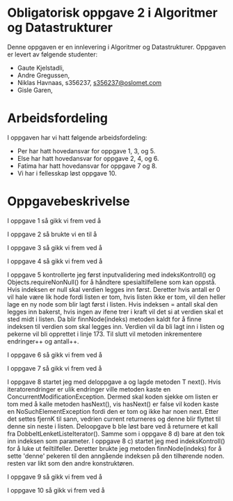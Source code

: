 # Obligatorisk oppgave 2 i Algoritmer og Datastrukturer

Denne oppgaven er en innlevering i Algoritmer og Datastrukturer. 
Oppgaven er levert av følgende studenter:

* Gaute Kjelstadli, 
* Andre Gregussen, 
* Niklas Havnaas, s356237, s356237@oslomet.com
* Gisle Garen, 

# Arbeidsfordeling

I oppgaven har vi hatt følgende arbeidsfordeling:
* Per har hatt hovedansvar for oppgave 1, 3, og 5. 
* Else har hatt hovedansvar for oppgave 2, 4, og 6. 
* Fatima har hatt hovedansvar for oppgave 7 og 8. 
* Vi har i fellesskap løst oppgave 10. 

# Oppgavebeskrivelse

I oppgave 1 så gikk vi frem ved å 


I oppgave 2 så brukte vi en til å


I oppgave 3 så gikk vi frem ved å 


I oppgave 4 så gikk vi frem ved å 


I oppgave 5 kontrollerte jeg først inputvalidering med indeksKontroll() og Objects.requireNonNull()
for å håndtere spesialtilfellene som kan oppstå. Hvis indeksen er null skal verdien legges inn først.
Deretter hvis antall er 0 vil hale være lik hode fordi listen er tom, hvis listen ikke er tom, vil den heller
lage en ny node som blir lagt først i listen. Hvis indeksen = antall skal den legges inn bakerst, hvis ingen
av ifene trer i kraft vil det si at verdien skal et sted midt i listen. Da blir finnNode(indeks) metoden kaldt
for å finne indeksen til verdien som skal legges inn. Verdien vil da bli lagt inn i listen og pekerne vil bli
opprettet i linje 173. Til slutt vil metoden inkrementere endringer++ og antall++.



I oppgave 6 så gikk vi frem ved å 


I oppgave 7 så gikk vi frem ved å 


I oppgave 8 startet jeg med deloppgave a og lagde metoden T next().
Hvis iteratorendringer er ulik endringer ville metoden kaste en
ConcurrentModificationException. Dermed skal koden sjekke om listen er tom
med å kalle metoden hasNext(), vis hasNext() er false vil koden kaste en 
NoSuchElementException fordi den er tom og ikke har noen next. Etter det
settes fjernK til sann, vedrien current returneres og denne blir flyttet
til denne sin neste i listen. Deloopgave b ble løst bare ved å returnere et
kall fra DobbeltLenketListeIterator(). Samme som i oppgave 8 d) bare at den
tok inn indeksen som parameter. I oppgave 8 c) startet jeg med indeksKontroll()
for å luke ut feiltilfeller. Deretter brukte jeg metoden finnNode(indeks) for
å sette 'denne' pekeren til den anngående indeksen på den tilhørende noden.
resten var likt som den andre konstruktøren.


I oppgave 9 så gikk vi frem ved å 


I oppgave 10 så gikk vi frem ved å 


